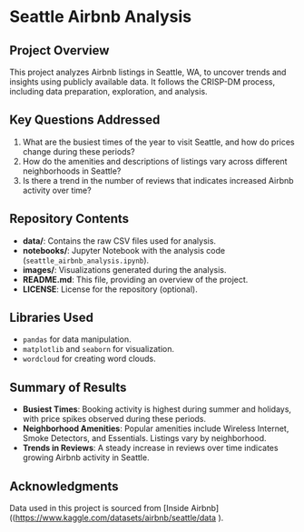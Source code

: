 # Seattle Airbnb Analysis

## Project Overview
This project analyzes Airbnb listings in Seattle, WA, to uncover trends and insights using publicly available data. It follows the CRISP-DM process, including data preparation, exploration, and analysis.

## Key Questions Addressed
1. What are the busiest times of the year to visit Seattle, and how do prices change during these periods?
2. How do the amenities and descriptions of listings vary across different neighborhoods in Seattle?
3. Is there a trend in the number of reviews that indicates increased Airbnb activity over time?

## Repository Contents
- **data/**: Contains the raw CSV files used for analysis.
- **notebooks/**: Jupyter Notebook with the analysis code (`seattle_airbnb_analysis.ipynb`).
- **images/**: Visualizations generated during the analysis.
- **README.md**: This file, providing an overview of the project.
- **LICENSE**: License for the repository (optional).

## Libraries Used
- `pandas` for data manipulation.
- `matplotlib` and `seaborn` for visualization.
- `wordcloud` for creating word clouds.

## Summary of Results
- **Busiest Times**: Booking activity is highest during summer and holidays, with price spikes observed during these periods.
- **Neighborhood Amenities**: Popular amenities include Wireless Internet, Smoke Detectors, and Essentials. Listings vary by neighborhood.
- **Trends in Reviews**: A steady increase in reviews over time indicates growing Airbnb activity in Seattle.

## Acknowledgments
Data used in this project is sourced from [Inside Airbnb]((https://www.kaggle.com/datasets/airbnb/seattle/data ).
